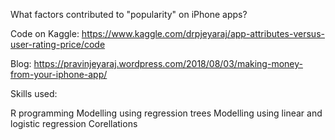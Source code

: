
What factors contributed to "popularity" on iPhone apps?

Code on Kaggle: https://www.kaggle.com/drpjeyaraj/app-attributes-versus-user-rating-price/code

Blog: https://pravinjeyaraj.wordpress.com/2018/08/03/making-money-from-your-iphone-app/

Skills used:

R programming
Modelling using regression trees
Modelling using linear and logistic regression
Corellations
